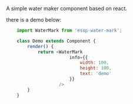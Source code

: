 A simple water maker component based on react.

there is a demo below:

``` js
	import WaterMark from 'esop-water-mark';

	class Demo extends Component {
		render() {
			return <WaterMark
						info={{
                            width: 100,
                            height: 100,
                            text: 'demo'
                        }}
                    />
		}
	}

```
